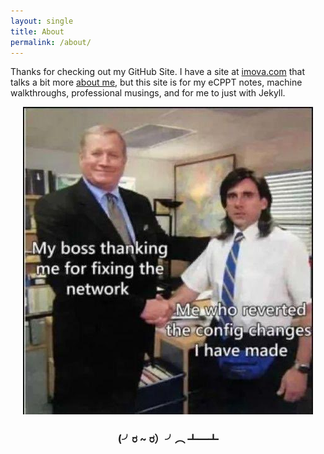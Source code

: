 ```yaml
---
layout: single
title: About
permalink: /about/
---
```


Thanks for checking out my GitHub Site.  I have a site at [imova.com](https://imova.com/) that talks a bit more [about me](https://imova.com/about-me/), but this site is for my eCPPT notes, machine walkthroughs, professional musings, and for me to just with Jekyll.

<div align="center">
<img src="/images/commit.png">
<h3>(╯ರ ~ ರ）╯︵ ┻━┻</h3>
</div>